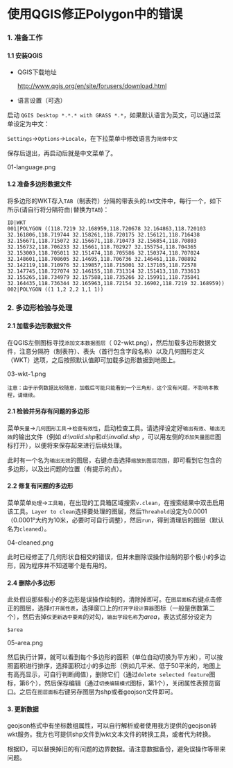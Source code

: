 # 使用QGIS修正Polygon中的错误
### 1. 准备工作
#### 1.1 安装QGIS
+ QGIS下载地址

    http://www.qgis.org/en/site/forusers/download.html

+ 语言设置（可选）

启动 `QGIS Desktop *.*.* with GRASS *.*`，如果默认语言为英文，可以通过菜单设定为中文：

  `Settings`->`Options`->`Locale`，在下拉菜单中修改语言为`简体中文`

保存后退出，再启动后就是中文菜单了。

01-language.png

#### 1.2 准备多边形数据文件

将多边形的WKT存入`TAB`（制表符）分隔的带表头的.txt文件中，每行一个，如下所示(请自行将分隔符由`|`替换为`TAB`)：

    ID|WKT
    001|POLYGON ((118.7219 32.168959,118.720678 32.164863,118.720103 32.161806,118.719744 32.158261,118.720175 32.156121,118.716438 32.156671,118.715072 32.156671,118.710473 32.156854,118.70803 32.156732,118.706233 32.15661,118.702927 32.155754,118.704365 32.153003,118.705011 32.151474,118.705586 32.150374,118.707024 32.148601,118.708605 32.14695,118.706736 32.146461,118.708892 32.142119,118.710976 32.139857,118.715001 32.137105,118.72578 32.147745,118.727074 32.146155,118.731314 32.151413,118.733613 32.155265,118.734979 32.157588,118.735266 32.159911,118.735841 32.164435,118.736344 32.165963,118.72154 32.16902,118.7219 32.168959))
    002|POLYGON ((1 1,2 2,2 1,1 1))

### 2. 多边形检验与处理

#### 2.1 加载多边形数据文件

在QGIS左侧图标寻找`添加文本数据图层`（ 02-wkt.png），然后加载多边形数据文件，注意分隔符（制表符）、表头（首行包含字段名称）以及几何图形定义（WKT）选项，之后按照默认值即可加载多边形数据到地图上。

03-wkt-1.png

    注意：由于示例数据比较随意，加载后可能只能看到一个三角形，这个没有问题，不影响本教程，请继续。

#### 2.1 检验并另存有问题的多边形

菜单`矢量`->`几何图形工具`->`检查有效性`，启动检查工具。请选择设定好`输出有效`、`输出无效`的输出文件（例如 *d:\\valid.shp*和*d:\\invalid.shp* ，可以用左侧的`添加矢量图层`图标打开），以便将来保存起来进行后续处理。

此时有一个名为`输出无效`的图层，右键点击选择`缩放到图层范围`，即可看到它包含的多边形，以及出问题的位置（有提示的点）。

#### 2.2 修复有问题的多边形

菜单菜单`处理`->`工具箱`，在出现的工具箱区域搜索`v.clean`，在搜索结果中双击启用该工具。`Layer to clean`选择要处理的图层，然后`Threahold`设定为0.0001（0.0001°大约为10米，必要时可自行调整），然后`run`，得到清理后的图层（默认名为`cleaned`）。

04-cleaned.png

此时已经修正了几何形状自相交的错误，但并未删除误操作绘制的那个极小的多边形，因为程序并不知道哪个是有用的。

#### 2.4 删除小多边形

此处假设那些极小的多边形是误操作绘制的，清除掉即可。在`图层面板`右键点击修正的图层，选择`打开属性表`，选择窗口上的`打开字段计算器`图标（一般是倒数第二个），然后去掉`仅更新选中要素`的对勾，`输出字段名称`为*area*，表达式部分设定为

    $area

05-area.png

然后执行计算，就可以看到每个多边形的面积（单位自动切换为平方米），可以按照面积进行排序，选择面积过小的多边形（例如几平米、低于50平米的，地图上有高亮显示，可自行判断阈值），删除它们（通过`delete selected feature`图标，第6个），然后保存编辑（通过`切换编辑模式`图标，第1个），关闭属性表预览窗口。之后在`图层面板`右键另存图层为shp或者geojson文件即可。

#### 3. 更新数据

geojson格式中有坐标数组属性，可以自行解析或者使用我方提供的geojson转wkt服务。我方也可提供shp文件到wkt文本文件的转换工具，或者代为转换。

根据ID，可以替换掉旧的有问题的边界数据。请注意数据备份，避免误操作等带来问题。
